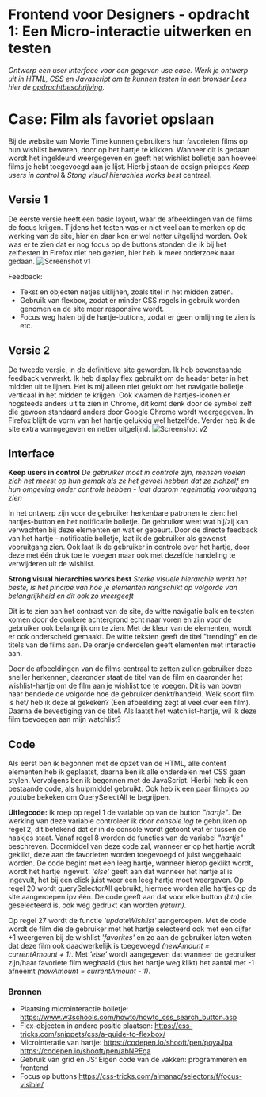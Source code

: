 # Frontend voor Designers - opdracht 1: Een Micro-interactie uitwerken en testen

*Ontwerp een user interface voor een gegeven use case. Werk je ontwerp uit in HTML, CSS en Javascript om te kunnen testen in een browser*
*Lees hier de  [opdrachtbeschrijving](./opdrachtbeschrijving.md).*


# Case: Film als favoriet opslaan
Bij de website van Movie Time kunnen gebruikers hun favorieten films op hun wishlist bewaren, door op het hartje te klikken. Wanneer dit is gedaan wordt het ingekleurd weergegeven en geeft het wishlist bolletje aan hoeveel films je hebt toegevoegd aan je lijst. Hierbij staan de design pricipes *Keep users in control* & *Stong visual hierachies works best* centraal.


## Versie 1
De eerste versie heeft een basic layout, waar de afbeeldingen van de films de focus krijgen. 
Tijdens het testen was er niet veel aan te merken op de werking van de site, hier en daar kon er wel netter uitgelijnd worden. Ook was er te zien dat er nog focus op de buttons stonden die ik bij het zelftesten in Firefox niet heb gezien, hier heb ik meer onderzoek naar gedaan.
![Screenshot v1](frontend-voor-designers-2021/img/v1.png)

Feedback:
* Tekst en objecten netjes uitlijnen, zoals titel in het midden zetten.
* Gebruik van flexbox, zodat er minder CSS regels in gebruik worden genomen en de site meer responsive wordt.
* Focus weg halen bij de hartje-buttons, zodat er geen omlijning te zien is etc.


## Versie 2
De tweede versie, in de definitieve site geworden. Ik heb bovenstaande feedback verwerkt. Ik heb display flex gebruikt om de header beter in het midden uit te lijnen. Het is mij alleen niet gelukt om het navigatie bolletje verticaal in het midden te krijgen. Ook kwamen de hartjes-iconen er nogsteeds anders uit te zien in Chrome, dit komt denk door de symbol zelf die gewoon standaard anders door Google Chrome wordt weergegeven. In Firefox blijft de vorm van het hartje gelukkig wel hetzelfde. 
Verder heb ik de site extra vormgegeven en netter uitgelijnd.
![Screenshot v2](frontend-voor-designers-2021/img/v2.png)

## Interface
**Keep users in control**
*De gebruiker moet in controle zijn, mensen voelen zich het meest op hun gemak als ze het gevoel hebben dat ze zichzelf en hun omgeving onder controle hebben - laat daarom regelmatig vooruitgang zien*

In het ontwerp zijn voor de gebruiker herkenbare patronen te zien: het hartjes-button en het notificatie bolletje. De gebruiker weet wat hij/zij kan verwachten bij deze elementen en wat er gebeurt. Door de directe feedback van het hartje - notificatie bolletje, laat ik de gebruiker als gewenst vooruitgang zien.
Ook laat ik de gebruiker in controle over het hartje, door deze met één druk toe te voegen maar ook met dezelfde handeling te verwijderen uit de wishlist.

**Strong visual hierarchies works best**
*Sterke visuele hierarchie werkt het beste, is het pincipe van hoe je elementen rangschikt op volgorde van belangrijkheid en dit ook zo weergeeft*

Dit is te zien aan het contrast van de site, de witte navigatie balk en teksten komen door de donkere achtergrond echt naar voren en zijn voor de gebruiker ook belangrijk om te zien. 
Met de kleur van de elementen, wordt er ook onderscheid gemaakt.
De witte teksten geeft de titel "trending" en de titels van de films aan.
De oranje onderdelen geeft elementen met interactie aan.

Door de afbeeldingen van de films centraal te zetten zullen gebruiker deze sneller herkennen, daaronder staat de titel van de film en daaronder het wishlist-hartje om de film aan je wishlist toe te voegen. Dit is van boven naar bendede de volgorde hoe de gebruiker denkt/handeld. Welk soort film is het/ heb ik deze al gekeken? (Een afbeelding zegt al veel over een film). Daarna de bevestiging van de titel. Als laatst het watchlist-hartje, wil ik deze film toevoegen aan mijn watchlist?


## Code
Als eerst ben ik begonnen met de opzet van de HTML, alle content elementen heb ik geplaatst, daarna ben ik alle onderdelen met CSS gaan stylen. Vervolgens ben ik begonnen met de JavaScript. Hierbij heb ik een bestaande code, als hulpmiddel gebruikt. Ook heb ik een paar filmpjes op youtube bekeken om QuerySelectAll te begrijpen.

**Uitlegcode:** ik roep op regel 1 de variable op van de button *"hartje"*. De werking van deze variable controleer ik door *console.log* te gebruiken op regel 2, dit betekend dat er in de console wordt getoont wat er tussen de haakjes staat.
Vanaf regel 8 worden de functies van de variabel *"hartje"* beschreven. Doormiddel van deze code zal, wanneer er op het hartje wordt geklikt, deze aan de favorieten worden toegevoegd of juist weggehaald worden.
De code begint met een leeg hartje, wanneer hierop geklikt wordt, wordt het hartje ingevult. *'else'* geeft aan dat wanneer het hartje al is ingevult, het bij een click juist weer een leeg hartje moet weergeven.
Op regel 20 wordt querySelectorAll gebruikt, hiermee worden alle hartjes op de site aangeroepen ipv één. De code geeft aan dat voor elke button *(btn)* die geselecteerd is, ook weg gedrukt kan worden *(return)*.

Op regel 27 wordt de functie *'updateWishlist'* aangeroepen. Met de code wordt de film die de gebruiker met het hartje selecteerd ook met een cijfer +1 weergeven bij de wishlist *'favorites'* en zo aan de gebruiker laten weten dat deze film ook daadwerkelijk is toegevoegd *(newAmount = currentAmount + 1)*. Met *'else'* wordt aangegeven dat wanneer de gebruiker zijn/haar favoriete film weghaald (dus het hartje weg klikt) het aantal met -1 afneemt *(newAmount = currentAmount - 1)*.


### Bronnen
* Plaatsing microinteractie bolletje: https://www.w3schools.com/howto/howto_css_search_button.asp
* Flex-objecten in andere positie plaatsen: https://css-tricks.com/snippets/css/a-guide-to-flexbox/
* Microinteratie van hartje: https://codepen.io/shooft/pen/poyaJpa https://codepen.io/shooft/pen/abNPEga 
* Gebruik van grid en JS: Eigen code van de vakken: programmeren en frontend
* Focus op buttons https://css-tricks.com/almanac/selectors/f/focus-visible/